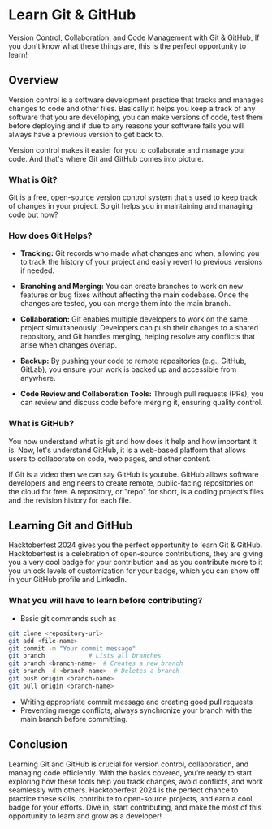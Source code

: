# Learn Git & GitHub
Version Control, Collaboration, and Code Management with Git & GitHub, If you don't know what these things are, this is the perfect opportunity to learn!

## Overview
Version control is a software development practice that tracks and manages changes to code and other files. Basically it helps you keep a track of any software that you are developing, you can make versions of code, test them before deploying and if due to any reasons your software fails you will always have a previous version to get back to.

Version control makes it easier for you to collaborate and manage your code. And that's where Git and GitHub comes into picture. 

### What is Git?
Git is a free, open-source version control system that's used to keep track of changes in your project. So git helps you in maintaining and managing code but how?

### How does Git Helps?

- **Tracking:** Git records who made what changes and when, allowing you to track the history of your project and easily revert to previous versions if needed.

- **Branching and Merging:** You can create branches to work on new features or bug fixes without affecting the main codebase. Once the changes are tested, you can merge them into the main branch.

- **Collaboration:** Git enables multiple developers to work on the same project simultaneously. Developers can push their changes to a shared repository, and Git handles merging, helping resolve any conflicts that arise when changes overlap.


- **Backup:** By pushing your code to remote repositories (e.g., GitHub, GitLab), you ensure your work is backed up and accessible from anywhere.

- **Code Review and Collaboration Tools:** Through pull requests (PRs), you can review and discuss code before merging it, ensuring quality control.

### What is GitHub?

You now understand what is git and how does it help and how important it is. Now, let's understand GitHub, it is a web-based platform that allows users to collaborate on code, web pages, and other content. 

If Git is a video then we can say GitHub is youtube. GitHub allows software developers and engineers to create remote, public-facing repositories on the cloud for free. A repository, or "repo" for short, is a coding project’s files and the revision history for each file.

## Learning Git and GitHub 

Hacktoberfest 2024 gives you the perfect opportunity to learn Git & GitHub. Hacktoberfest is a celebration of open-source contributions, they are giving you a very cool badge for your contribution and as you contribute more to it you unlock levels of customization for your badge, which you can show off in your GitHub profile and LinkedIn. 

### What you will have to learn before contributing?

- Basic git commands such as 
```bash 
git clone <repository-url>
git add <file-name>
git commit -m "Your commit message"
git branch            # Lists all branches
git branch <branch-name>  # Creates a new branch
git branch -d <branch-name>  # Deletes a branch
git push origin <branch-name>
git pull origin <branch-name>
```
- Writing appropriate commit message and creating good pull requests
- Preventing merge conflicts, always synchronize your branch with the main branch before committing.


## Conclusion

Learning Git and GitHub is crucial for version control, collaboration, and managing code efficiently. With the basics covered, you’re ready to start exploring how these tools help you track changes, avoid conflicts, and work seamlessly with others. Hacktoberfest 2024 is the perfect chance to practice these skills, contribute to open-source projects, and earn a cool badge for your efforts. Dive in, start contributing, and make the most of this opportunity to learn and grow as a developer!